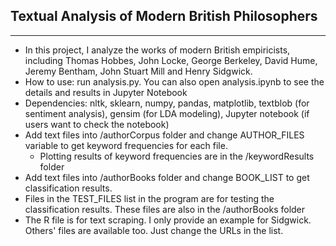 ## Textual Analysis of Modern British Philosophers
---------------------------------------------------

- In this project, I analyze the works of modern British empiricists, including Thomas Hobbes, John Locke, George Berkeley, David Hume, Jeremy Bentham, John Stuart Mill and Henry Sidgwick.
- How to use: run analysis.py. You can also open analysis.ipynb to see the details and results in Jupyter Notebook
- Dependencies: nltk, sklearn, numpy, pandas, matplotlib, textblob (for sentiment analysis), gensim (for LDA modeling), Jupyter notebook (if users want to check the notebook)
- Add text files into /authorCorpus folder and change AUTHOR_FILES variable to get keyword frequencies for each file.
  - Plotting results of keyword frequencies are in the /keywordResults folder
- Add text files into /authorBooks folder and change BOOK_LIST to get classification results.
- Files in the TEST_FILES list in the program are for testing the classification results. These files are also in the /authorBooks folder
- The R file is for text scraping. I only provide an example for Sidgwick. Others' files are available too. Just change the URLs in the list.
